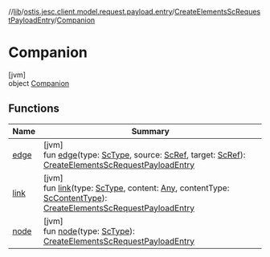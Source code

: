 //[lib](../../../../index.md)/[ostis.jesc.client.model.request.payload.entry](../../index.md)/[CreateElementsScRequestPayloadEntry](../index.md)/[Companion](index.md)

# Companion

[jvm]\
object [Companion](index.md)

## Functions

| Name | Summary |
|---|---|
| [edge](edge.md) | [jvm]<br>fun [edge](edge.md)(type: [ScType](../../../ostis.jesc.client.model.type/-sc-type/index.md), source: [ScRef](../../../ostis.jesc.client.model.ref/-sc-ref/index.md), target: [ScRef](../../../ostis.jesc.client.model.ref/-sc-ref/index.md)): [CreateElementsScRequestPayloadEntry](../index.md) |
| [link](link.md) | [jvm]<br>fun [link](link.md)(type: [ScType](../../../ostis.jesc.client.model.type/-sc-type/index.md), content: [Any](https://kotlinlang.org/api/latest/jvm/stdlib/kotlin/-any/index.html), contentType: [ScContentType](../../-sc-content-type/index.md)): [CreateElementsScRequestPayloadEntry](../index.md) |
| [node](node.md) | [jvm]<br>fun [node](node.md)(type: [ScType](../../../ostis.jesc.client.model.type/-sc-type/index.md)): [CreateElementsScRequestPayloadEntry](../index.md) |
